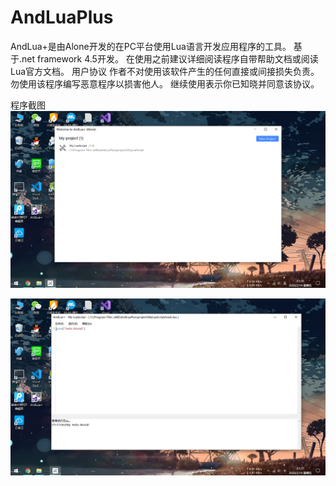 # AndLuaPlus
AndLua+是由Alone开发的在PC平台使用Lua语言开发应用程序的工具。
基于.net framework 4.5开发。
在使用之前建议详细阅读程序自带帮助文档或阅读Lua官方文档。 
用户协议
作者不对使用该软件产生的任何直接或间接损失负责。 勿使用该程序编写恶意程序以损害他人。 继续使用表示你已知晓并同意该协议。

程序截图
![image text](https://github.com/LingYang8/AndLuaPlus/blob/master/1.PNG)

![image text](https://github.com/LingYang8/AndLuaPlus/blob/master/2.PNG)
